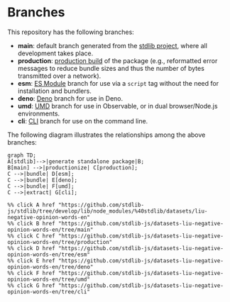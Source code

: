 <!--

@license Apache-2.0

Copyright (c) 2023 The Stdlib Authors.

Licensed under the Apache License, Version 2.0 (the "License");
you may not use this file except in compliance with the License.
You may obtain a copy of the License at

    http://www.apache.org/licenses/LICENSE-2.0

Unless required by applicable law or agreed to in writing, software
distributed under the License is distributed on an "AS IS" BASIS,
WITHOUT WARRANTIES OR CONDITIONS OF ANY KIND, either express or implied.
See the License for the specific language governing permissions and
limitations under the License.

-->

# Branches

This repository has the following branches:

-   **main**: default branch generated from the [stdlib project][stdlib-url], where all development takes place.
-   **production**: [production build][production-url] of the package (e.g., reformatted error messages to reduce bundle sizes and thus the number of bytes transmitted over a network).
-   **esm**: [ES Module][esm-url] branch for use via a `script` tag without the need for installation and bundlers.
-   **deno**: [Deno][deno-url] branch for use in Deno.
-   **umd**: [UMD][umd-url] branch for use in Observable, or in dual browser/Node.js environments.
-   **cli**: [CLI][cli-url] branch for use on the command line.

The following diagram illustrates the relationships among the above branches:

```mermaid
graph TD;
A[stdlib]-->|generate standalone package|B;
B[main] -->|productionize| C[production];
C -->|bundle| D[esm];
C -->|bundle| E[deno];
C -->|bundle| F[umd];
C -->|extract| G[cli];

%% click A href "https://github.com/stdlib-js/stdlib/tree/develop/lib/node_modules/%40stdlib/datasets/liu-negative-opinion-words-en"
%% click B href "https://github.com/stdlib-js/datasets-liu-negative-opinion-words-en/tree/main"
%% click C href "https://github.com/stdlib-js/datasets-liu-negative-opinion-words-en/tree/production"
%% click D href "https://github.com/stdlib-js/datasets-liu-negative-opinion-words-en/tree/esm"
%% click E href "https://github.com/stdlib-js/datasets-liu-negative-opinion-words-en/tree/deno"
%% click F href "https://github.com/stdlib-js/datasets-liu-negative-opinion-words-en/tree/umd"
%% click G href "https://github.com/stdlib-js/datasets-liu-negative-opinion-words-en/tree/cli"
```

[stdlib-url]: https://github.com/stdlib-js/stdlib/tree/develop/lib/node_modules/%40stdlib/datasets/liu-negative-opinion-words-en
[production-url]: https://github.com/stdlib-js/datasets-liu-negative-opinion-words-en/tree/production
[deno-url]: https://github.com/stdlib-js/datasets-liu-negative-opinion-words-en/tree/deno
[umd-url]: https://github.com/stdlib-js/datasets-liu-negative-opinion-words-en/tree/umd
[esm-url]: https://github.com/stdlib-js/datasets-liu-negative-opinion-words-en/tree/esm
[cli-url]: https://github.com/stdlib-js/datasets-liu-negative-opinion-words-en/tree/cli